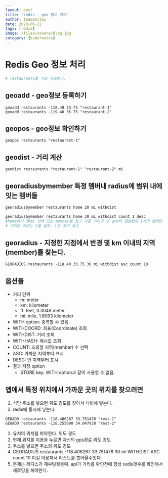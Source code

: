 ```yaml
---
layout: post
title: 'redis - geo 정보 처리' 
author: teamsmiley
date: 2020-06-22
tags: [redis]
image: /files/covers/blog.jpg
category: {kubernetes}
---
```


# Redis Geo 정보 처리
```bash
# restaurants를 키로 사용한다.
```
## geoadd - geo정보 등록하기
```
geoadd restaurants -118.40 33.75 "restaurant-1"
geoadd restaurants -119.40 35.75 "restaurant-2"
```

## geopos - geo정보 확인하기
```
geopos restaurants "restaurant-1"
```

## geodist - 거리 계산 
```
geodist restaurants "restaurant-1" "restaurant-2" mi
```

## georadiusbymember 특정 멤버내 radius에 범위 내에 잇는 멤버들 

```bash
georadiusbymember restaurants home 20 mi withdist

georadiusbymember restaurants home 30 mi withdist count 1 desc
#home에서 30mi 안에 있는 member를 찾고 이를 거리가 먼 순부터 정렬한뒤 1개의 멤버만 리턴해라.
# 가까운 거리는 2를 넣자. 1은 자기 자신
```

## georadius - 지정한 지점에서 반경 몇 km 이내의 지역(member)를 찾는다.
```
GEORADIUS restaurants -118.40 33.75 30 mi withdist asc count 10
```

## 옵션들
* 거리 단위
  * m: meter
  * km: kilometer
  * ft: feet, 0.3048 meter
  * mi: mile, 1.6093 kilometer
* WITH option: 중복할 수 있음
* WITHCOORD: 좌표(Coordinate) 조회
* WITHDIST: 거리 조회
* WITHHASH: 해시값 조회
* COUNT: 조회할 지역(member) 수 선택
* ASC: 가까운 지역부터 표시
* DESC: 먼 지역부터 표시
* 결과 저장 option
  * STORE key: WITH option과 같이 사용할 수 없음.

## 앱에서 특정 위치에서 가까운 곳의 위치를 찾으려면 

1. 식당 주소를 넣으면 위도 경도를 찾아서 디비에 넣는다. 
1. redis에 동시에 넣는다. 
  ```
  GEOADD restaurants -118.406267 33.751478 "rest-1"
  GEOADD restaurants -118.255890 34.047938 "rest-2"
  ```
1. 유저의 위치를 파악한다. 위도 경도 
  1. 현재 위치를 이용을 누르면 자신의 gps경로 위도 경도
  1. 주소를 넣으면 주소의 위도 경도 
1. GEORADIUS restaurants -118.406267 33.751478 30 mi WITHDIST ASC count 10  이걸 이용해서 리스트를 뽑아올수잇다.
1. 문제는 레디스가 재부팅됫을때. api가 거리를 확인전에 항상 redis갯수를 확인해서 재로딩을 해야한다.